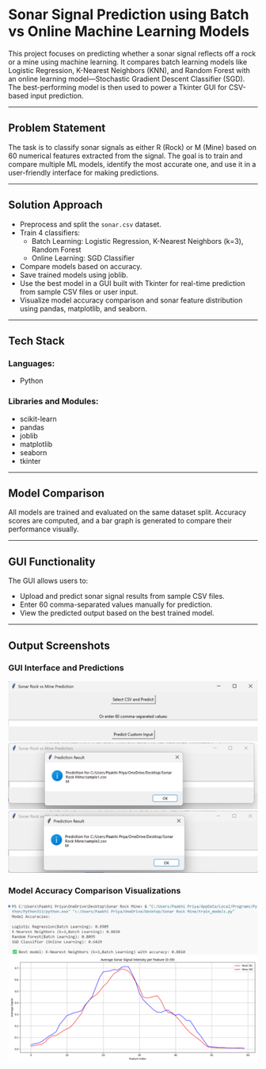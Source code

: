 # Sonar Signal Prediction using Batch vs Online Machine Learning Models

This project focuses on predicting whether a sonar signal reflects off a rock or a mine using machine learning. It compares batch learning models like Logistic Regression, K-Nearest Neighbors (KNN), and Random Forest with an online learning model—Stochastic Gradient Descent Classifier (SGD). The best-performing model is then used to power a Tkinter GUI for CSV-based input prediction.

---

## Problem Statement

The task is to classify sonar signals as either R (Rock) or M (Mine) based on 60 numerical features extracted from the signal. The goal is to train and compare multiple ML models, identify the most accurate one, and use it in a user-friendly interface for making predictions.

---

## Solution Approach

- Preprocess and split the `sonar.csv` dataset.
- Train 4 classifiers:
  - Batch Learning: Logistic Regression, K-Nearest Neighbors (k=3), Random Forest
  - Online Learning: SGD Classifier
- Compare models based on accuracy.
- Save trained models using joblib.
- Use the best model in a GUI built with Tkinter for real-time prediction from sample CSV files or user input.
- Visualize model accuracy comparison and sonar feature distribution using pandas, matplotlib, and seaborn.

---

## Tech Stack

### Languages:
- Python

### Libraries and Modules:
- scikit-learn
- pandas
- joblib
- matplotlib
- seaborn
- tkinter

---

## Model Comparison

All models are trained and evaluated on the same dataset split. Accuracy scores are computed, and a bar graph is generated to compare their performance visually.

---

## GUI Functionality

The GUI allows users to:
- Upload and predict sonar signal results from sample CSV files.
- Enter 60 comma-separated values manually for prediction.
- View the predicted output based on the best trained model.

---

## Output Screenshots

### GUI Interface and Predictions
![Screenshot 1](outputs/screenshot1.png)  
![Screenshot 2](outputs/screenshot2.png)  
![Screenshot 3](outputs/screenshot3.png)  

### Model Accuracy Comparison Visualizations
![Screenshot 4](outputs/screenshot4.png)  
![Screenshot 5](outputs/screenshot5.png)  

